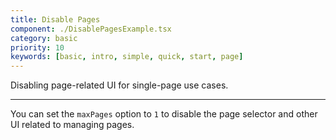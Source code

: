 ```yaml
---
title: Disable Pages
component: ./DisablePagesExample.tsx
category: basic
priority: 10
keywords: [basic, intro, simple, quick, start, page]
---
```


Disabling page-related UI for single-page use cases.

---

You can set the `maxPages` option to `1` to disable the page selector and other UI related to managing pages.
